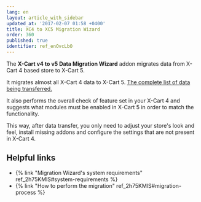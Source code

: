 ```yaml
---
lang: en
layout: article_with_sidebar
updated_at: '2017-02-07 01:58 +0400'
title: XC4 to XC5 Migration Wizard
order: 360
published: true
identifier: ref_enOvcLbO
---
```

The **X-Cart v4 to v5 Data Migration Wizard** addon migrates data from X-Cart 4 based store to X-Cart 5. 

It migrates almost all X-Cart 4 data to X-Cart 5.
[The complete list of data being transferred.](https://kb.x-cart.com/general_setup/migration/migration-from-xcart4-to-xcart5.html#what-data-is-migrated "XC4 to XC5 Migration Wizard")

It also performs the overall check of feature set in your X-Cart 4 and suggests what modules must be enabled in X-Cart 5 in order to match the functionality.

This way, after data transfer, you only need to adjust your store's look and feel, install missing addons and configure the settings that are not present in X-Cart 4.

## Helpful links
*  {% link "Migration Wizard's system requirements" ref_2h75KMlS#system-requirements %}
*   {% link "How to perform the migration" ref_2h75KMlS#migration-process %}